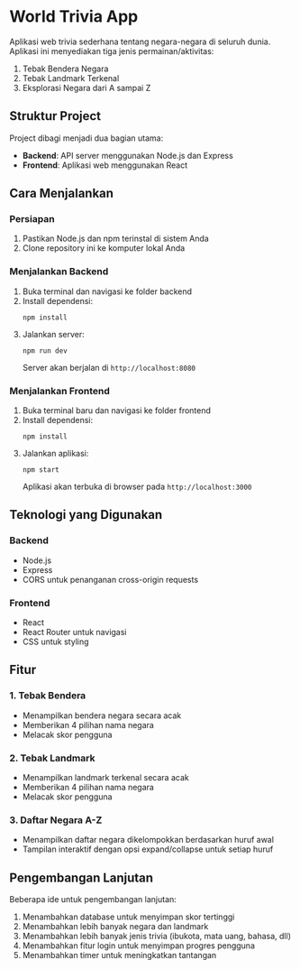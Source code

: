 # World Trivia App

Aplikasi web trivia sederhana tentang negara-negara di seluruh dunia. Aplikasi ini menyediakan tiga jenis permainan/aktivitas:

1. Tebak Bendera Negara
2. Tebak Landmark Terkenal
3. Eksplorasi Negara dari A sampai Z

## Struktur Project

Project dibagi menjadi dua bagian utama:

- **Backend**: API server menggunakan Node.js dan Express
- **Frontend**: Aplikasi web menggunakan React

## Cara Menjalankan

### Persiapan

1. Pastikan Node.js dan npm terinstal di sistem Anda
2. Clone repository ini ke komputer lokal Anda

### Menjalankan Backend

1. Buka terminal dan navigasi ke folder backend
2. Install dependensi:
   ```
   npm install
   ```
3. Jalankan server:
   ```
   npm run dev
   ```
   Server akan berjalan di `http://localhost:8080`

### Menjalankan Frontend

1. Buka terminal baru dan navigasi ke folder frontend
2. Install dependensi:
   ```
   npm install
   ```
3. Jalankan aplikasi:
   ```
   npm start
   ```
   Aplikasi akan terbuka di browser pada `http://localhost:3000`

## Teknologi yang Digunakan

### Backend

- Node.js
- Express
- CORS untuk penanganan cross-origin requests

### Frontend

- React
- React Router untuk navigasi
- CSS untuk styling

## Fitur

### 1. Tebak Bendera

- Menampilkan bendera negara secara acak
- Memberikan 4 pilihan nama negara
- Melacak skor pengguna

### 2. Tebak Landmark

- Menampilkan landmark terkenal secara acak
- Memberikan 4 pilihan nama negara
- Melacak skor pengguna

### 3. Daftar Negara A-Z

- Menampilkan daftar negara dikelompokkan berdasarkan huruf awal
- Tampilan interaktif dengan opsi expand/collapse untuk setiap huruf

## Pengembangan Lanjutan

Beberapa ide untuk pengembangan lanjutan:

1. Menambahkan database untuk menyimpan skor tertinggi
2. Menambahkan lebih banyak negara dan landmark
3. Menambahkan lebih banyak jenis trivia (ibukota, mata uang, bahasa, dll)
4. Menambahkan fitur login untuk menyimpan progres pengguna
5. Menambahkan timer untuk meningkatkan tantangan
